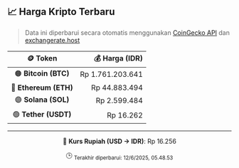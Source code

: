 

<!-- HARGA_KRIPTO -->
## 📈 Harga Kripto Terbaru

> Data ini diperbarui secara otomatis menggunakan [CoinGecko API](https://www.coingecko.com/) dan [exchangerate.host](https://exchangerate.host/)

<div align="center">

| 🪙 Token | 💰 Harga (IDR) |
|:------:|---------------:|
| 🟠 **Bitcoin (BTC)**   | Rp 1.761.203.641 |
| 🔵 **Ethereum (ETH)**  | Rp 44.883.494 |
| 🟣 **Solana (SOL)**    | Rp 2.599.484 |
| 🟢 **Tether (USDT)**   | Rp 16.262 |

---

💱 **Kurs Rupiah (USD → IDR)**: Rp 16.256

🕒 <sub>Terakhir diperbarui: 12/6/2025, 05.48.53</sub>

</div>
<!-- /HARGA_KRIPTO -->
